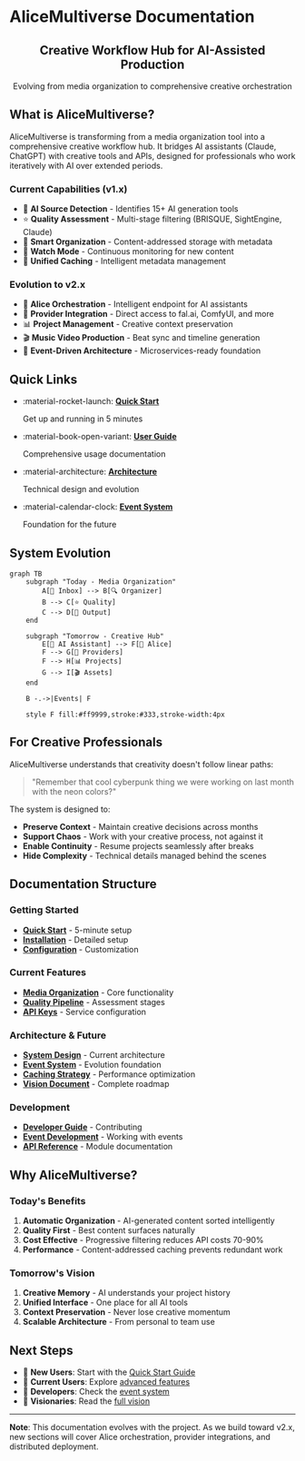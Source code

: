 # AliceMultiverse Documentation

<div align="center">
<h2>Creative Workflow Hub for AI-Assisted Production</h2>
<p>Evolving from media organization to comprehensive creative orchestration</p>
</div>

## What is AliceMultiverse?

AliceMultiverse is transforming from a media organization tool into a comprehensive creative workflow hub. It bridges AI assistants (Claude, ChatGPT) with creative tools and APIs, designed for professionals who work iteratively with AI over extended periods.

### Current Capabilities (v1.x)
- 🤖 **AI Source Detection** - Identifies 15+ AI generation tools
- ⭐ **Quality Assessment** - Multi-stage filtering (BRISQUE, SightEngine, Claude)
- 📁 **Smart Organization** - Content-addressed storage with metadata
- 🔄 **Watch Mode** - Continuous monitoring for new content
- 💾 **Unified Caching** - Intelligent metadata management

### Evolution to v2.x
- 🎨 **Alice Orchestration** - Intelligent endpoint for AI assistants
- 🚀 **Provider Integration** - Direct access to fal.ai, ComfyUI, and more
- 📊 **Project Management** - Creative context preservation
- 🎬 **Music Video Production** - Beat sync and timeline generation
- 🔌 **Event-Driven Architecture** - Microservices-ready foundation

## Quick Links

<div class="grid cards" markdown>

- :material-rocket-launch: **[Quick Start](getting-started/quickstart.md)**
    
    Get up and running in 5 minutes

- :material-book-open-variant: **[User Guide](user-guide/index.md)**
    
    Comprehensive usage documentation

- :material-architecture: **[Architecture](architecture/index.md)**
    
    Technical design and evolution

- :material-calendar-clock: **[Event System](architecture/event-driven-architecture.md)**
    
    Foundation for the future

</div>

## System Evolution

```mermaid
graph TB
    subgraph "Today - Media Organization"
        A[📁 Inbox] --> B[🔍 Organizer]
        B --> C[⭐ Quality]
        C --> D[📂 Output]
    end
    
    subgraph "Tomorrow - Creative Hub"
        E[🤖 AI Assistant] --> F[🎨 Alice]
        F --> G[🚀 Providers]
        F --> H[📊 Projects]
        G --> I[🎬 Assets]
    end
    
    B -.->|Events| F
    
    style F fill:#ff9999,stroke:#333,stroke-width:4px
```

## For Creative Professionals

AliceMultiverse understands that creativity doesn't follow linear paths:

> "Remember that cool cyberpunk thing we were working on last month with the neon colors?"

The system is designed to:
- **Preserve Context** - Maintain creative decisions across months
- **Support Chaos** - Work with your creative process, not against it
- **Enable Continuity** - Resume projects seamlessly after breaks
- **Hide Complexity** - Technical details managed behind the scenes

## Documentation Structure

### Getting Started
- **[Quick Start](getting-started/quickstart.md)** - 5-minute setup
- **[Installation](getting-started/installation.md)** - Detailed setup
- **[Configuration](getting-started/configuration.md)** - Customization

### Current Features
- **[Media Organization](user-guide/index.md)** - Core functionality
- **[Quality Pipeline](user-guide/pipeline-examples.md)** - Assessment stages
- **[API Keys](user-guide/api-keys.md)** - Service configuration

### Architecture & Future
- **[System Design](architecture/index.md)** - Current architecture
- **[Event System](architecture/event-driven-architecture.md)** - Evolution foundation
- **[Caching Strategy](architecture/caching-strategy.md)** - Performance optimization
- **[Vision Document](../todo/02%20alice-multiverse-big-refactor-into-a-bigger-scope.md)** - Complete roadmap

### Development
- **[Developer Guide](developer/development.md)** - Contributing
- **[Event Development](developer/event-system-v2.md)** - Working with events
- **[API Reference](developer/api-reference.md)** - Module documentation

## Why AliceMultiverse?

### Today's Benefits
1. **Automatic Organization** - AI-generated content sorted intelligently
2. **Quality First** - Best content surfaces naturally
3. **Cost Effective** - Progressive filtering reduces API costs 70-90%
4. **Performance** - Content-addressed caching prevents redundant work

### Tomorrow's Vision
1. **Creative Memory** - AI understands your project history
2. **Unified Interface** - One place for all AI tools
3. **Context Preservation** - Never lose creative momentum
4. **Scalable Architecture** - From personal to team use

## Next Steps

- 🚀 **New Users**: Start with the [Quick Start Guide](getting-started/quickstart.md)
- 📸 **Current Users**: Explore [advanced features](user-guide/pipeline-examples.md)
- 🔧 **Developers**: Check the [event system](architecture/event-driven-architecture.md)
- 🔮 **Visionaries**: Read the [full vision](../todo/02%20alice-multiverse-big-refactor-into-a-bigger-scope.md)

---

**Note**: This documentation evolves with the project. As we build toward v2.x, new sections will cover Alice orchestration, provider integrations, and distributed deployment.